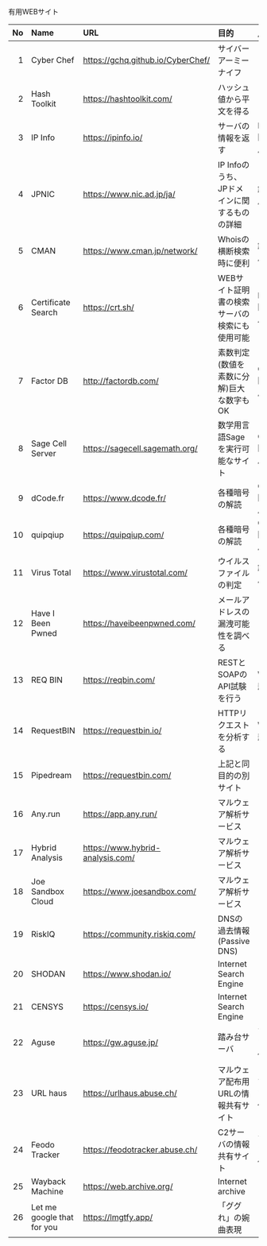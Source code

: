 有用WEBサイト

|No | Name               | URL                               |目的                                         |用途|
|--:|:--                 |:--                                |:--                                           |:--|
|  1| Cyber Chef         | https://gchq.github.io/CyberChef/ |サイバーアーミーナイフ                        ||
|  2| Hash Toolkit       | https://hashtoolkit.com/          |ハッシュ値から平文を得る                      ||
|  3| IP Info            | https://ipinfo.io/                |サーバの情報を返す                            |Network問題で使用|
|  4| JPNIC              | https://www.nic.ad.jp/ja/         |IP Infoのうち、JPドメインに関するものの詳細   |解析で使用|
|  5| CMAN               | https://www.cman.jp/network/      |Whoisの横断検索時に便利                       |解析で使用|
|  6| Certificate Search | https://crt.sh/                   |WEBサイト証明書の検索サーバの検索にも使用可能 |Network問題で使用|
|  7| Factor DB          | http://factordb.com/              |素数判定(数値を素数に分解)巨大な数字もOK      |CRYPT問題で使用|
|  8| Sage Cell Server   | https://sagecell.sagemath.org/    |数学用言語Sageを実行可能なサイト              |CRYPT問題で使用|
|  9| dCode.fr           | https://www.dcode.fr/             |各種暗号の解読                                |CRYPT問題で使用|
| 10| quipqiup           | https://quipqiup.com/             |各種暗号の解読                                |CRYPT問題で使用|
| 11| Virus Total        | https://www.virustotal.com/       |ウイルスファイルの判定                        |解析で使用|
| 12| Have I Been Pwned  | https://haveibeenpwned.com/       |メールアドレスの漏洩可能性を調べる            ||
| 13| REQ BIN            | https://reqbin.com/               |RESTとSOAPのAPI試験を行う                     |WEB問題で使用|
| 14| RequestBIN         | https://requestbin.io/            |HTTPリクエストを分析する                      |WEB問題で使用|
| 15| Pipedream          | https://requestbin.com/           |上記と同目的の別サイト                        ||
| 16| Any.run            | https://app.any.run/              |マルウェア解析サービス                        ||
| 17| Hybrid Analysis    | https://www.hybrid-analysis.com/  |マルウェア解析サービス                        ||
| 18| Joe Sandbox Cloud  | https://www.joesandbox.com/       |マルウェア解析サービス                        ||
| 19| RiskIQ             | https://community.riskiq.com/     |DNSの過去情報(Passive DNS)                    ||
| 20| SHODAN             | https://www.shodan.io/            |Internet Search Engine                        || 
| 21| CENSYS             | https://censys.io/                |Internet Search Engine                        ||
| 22| Aguse              | https://gw.aguse.jp/              |踏み台サーバ                                  |マルウェア調査で使用|
| 23| URL haus           | https://urlhaus.abuse.ch/         |マルウェア配布用URLの情報共有サイト           |マルウェア調査で使用|
| 24| Feodo Tracker      | https://feodotracker.abuse.ch/    |C2サーバの情報共有サイト                      |マルウェア調査で使用|
| 25| Wayback Machine    | https://web.archive.org/          |Internet archive                              ||
| 26| Let me google that for you| https://lmgtfy.app/        |「ググれ」の婉曲表現||
